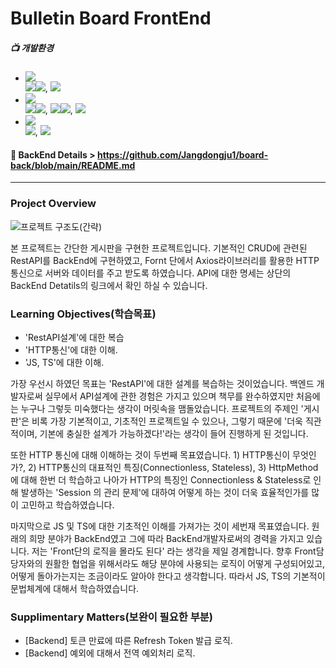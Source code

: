 # Bulletin Board FrontEnd 
##### 📺 개발환경
* <img src="https://img.shields.io/badge/Language-%23121011?style=plastic"/>
     <div>
         <img src="https://img.shields.io/badge/JavaScript-F7DF1E?style=float-square&logo=JavaScript&logoColor=white"><img src="https://img.shields.io/badge/ES6-515151?style=float-square">, <img/ src="https://img.shields.io/badge/TypeScript-3178C6?style=float-square&logo=TypeScript&logoColor=white">
     </div>

* <img src="https://img.shields.io/badge/Library%20&%20Framwork-%23121011?style=plastic"/>
     <div>
          <img src="https://img.shields.io/badge/React.js-61DAFB?style=float-square&logo=React&logoColor=white"/><img src="https://img.shields.io/badge/18-515151?style=float-square">, <img src="https://img.shields.io/badge/Axios-5A29E4?style=float-square&logo=Axios&logoColor=white"/><img src="https://img.shields.io/badge/1.6.8-515151?style=float-square">, <img src="https://img.shields.io/badge/Zustand 4.5.2-515151?style=float-square">
     </div>

* <img src="https://img.shields.io/badge/ETC.-%23121011?style=plastic"/>
     <div>
          <img src="https://img.shields.io/badge/HTML5-E34F26?style=float-square&logo=HTML5&logoColor=white"/>, <img src ="https://img.shields.io/badge/CSS3-1572B6?style=float-square&logo=CSS3&logoColor=white"/>
     </div>

#### :bookmark_tabs: BackEnd Details > https://github.com/Jangdongju1/board-back/blob/main/README.md
-------------------------
### Project Overview

![프로젝트 구조도(간략)](https://github.com/user-attachments/assets/87970ba4-d052-4898-af8f-9e189ef63986)


본 프로젝트는 간단한 게시판을 구현한 프로젝트입니다. 기본적인 CRUD에 관련된 RestAPI를 BackEnd에 구현하였고, Fornt 단에서 Axios라이브러리를 활용한 HTTP통신으로 서버와 데이터를 주고 받도록 하였습니다. API에 대한 명세는 상단의 BackEnd Detatils의 링크에서 확인 하실 수 있습니다. 

### Learning Objectives(학습목표)
- 'RestAPI설계'에 대한 복습 
- 'HTTP통신'에 대한 이해.
- 'JS, TS'에 대한 이해.

 가장 우선시 하였던 목표는 'RestAPI'에 대한 설계를 복습하는 것이었습니다. 백엔드 개발자로써 실무에서 API설계에 관한 경험은 가지고 있으며 책무를 완수하였지만 처음에는 누구나 그렇듯 미숙했다는 생각이 머릿속을 맴돌았습니다. 프로젝트의 주제인 '게시판'은 비록 가장 기본적이고, 기초적인 프로젝트일 수 있으나, 그렇기 때문에 '더욱 직관적이며, 기본에 충실한 설계가 가능하겠다!'라는 생각이 들어 진행하게 된 것입니다.

또한 HTTP 통신에 대해 이해하는 것이 두번째 목표였습니다. 1) HTTP통신이 무엇인가?, 2) HTTP통신의 대표적인 특징(Connectionless, Stateless), 3) HttpMethod 에 대해 한번 더 학습하고 나아가 HTTP의 특징인 Connectionless & Stateless로 인해 발생하는 'Session 의 관리 문제'에 대하여 어떻게 하는 것이 더욱 효율적인가를 많이 고민하고 학습하였습니다.

마지막으로 JS 및 TS에 대한 기초적인 이해를 가져가는 것이 세번재 목표였습니다. 원래의 희망 분야가 BackEnd였고 그에 따라 BackEnd개발자로써의 경력을 가지고 있습니다. 저는 'Front단의 로직을 몰라도 된다' 라는 생각을 제일 경계합니다. 향후 Front담당자와의 원활한 협업을 위해서라도 해당 분야에 사용되는 로직이 어떻게 구성되어있고, 어떻게 돌아가는지는 조금이라도 알아야 한다고 생각합니다. 따라서 JS, TS의 기본적이 문법체계에 대해서 학습하였습니다.

### Supplimentary Matters(보완이 필요한 부분)
- [Backend] 토큰 만료에 따른 Refresh Token 발급 로직.
- [Backend] 예외에 대해서 전역 예외처리 로직.
